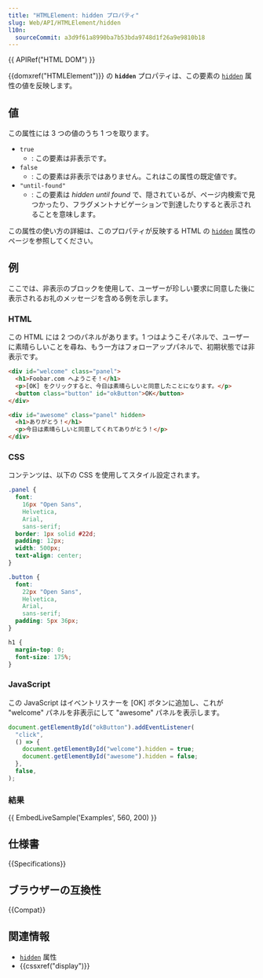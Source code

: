 ```yaml
---
title: "HTMLElement: hidden プロパティ"
slug: Web/API/HTMLElement/hidden
l10n:
  sourceCommit: a3d9f61a8990ba7b53bda9748d1f26a9e9810b18
---
```


{{ APIRef("HTML DOM") }}

{{domxref("HTMLElement")}} の **`hidden`** プロパティは、この要素の [`hidden`](/ja/docs/Web/HTML/Global_attributes/hidden) 属性の値を反映します。

## 値

この属性には 3 つの値のうち 1 つを取ります。

- `true`
  - : この要素は非表示です。
- `false`
  - : この要素は非表示ではありません。これはこの属性の既定値です。
- `"until-found"`
  - : この要素は _hidden until found_ で、隠されているが、ページ内検索で見つかったり、フラグメントナビゲーションで到達したりすると表示されることを意味します。

この属性の使い方の詳細は、このプロパティが反映する HTML の [`hidden`](/ja/docs/Web/HTML/Global_attributes/hidden) 属性のページを参照してください。

## 例

ここでは、非表示のブロックを使用して、ユーザーが珍しい要求に同意した後に表示されるお礼のメッセージを含める例を示します。

### HTML

この HTML には 2 つのパネルがあります。1 つはようこそパネルで、ユーザーに素晴らしいことを尋ね、もう一方はフォローアップパネルで、初期状態では非表示です。

```html
<div id="welcome" class="panel">
  <h1>Foobar.com へようこそ！</h1>
  <p>[OK] をクリックすると、今日は素晴らしいと同意したことになります。</p>
  <button class="button" id="okButton">OK</button>
</div>

<div id="awesome" class="panel" hidden>
  <h1>ありがとう！</h1>
  <p>今日は素晴らしいと同意してくれてありがとう！</p>
</div>
```

### CSS

コンテンツは、以下の CSS を使用してスタイル設定されます。

```css
.panel {
  font:
    16px "Open Sans",
    Helvetica,
    Arial,
    sans-serif;
  border: 1px solid #22d;
  padding: 12px;
  width: 500px;
  text-align: center;
}

.button {
  font:
    22px "Open Sans",
    Helvetica,
    Arial,
    sans-serif;
  padding: 5px 36px;
}

h1 {
  margin-top: 0;
  font-size: 175%;
}
```

### JavaScript

この JavaScript はイベントリスナーを [OK] ボタンに追加し、これが "welcome" パネルを非表示にして "awesome" パネルを表示します。

```js
document.getElementById("okButton").addEventListener(
  "click",
  () => {
    document.getElementById("welcome").hidden = true;
    document.getElementById("awesome").hidden = false;
  },
  false,
);
```

### 結果

{{ EmbedLiveSample('Examples', 560, 200) }}

## 仕様書

{{Specifications}}

## ブラウザーの互換性

{{Compat}}

## 関連情報

- [`hidden`](/ja/docs/Web/HTML/Global_attributes#hidden) 属性
- {{cssxref("display")}}
